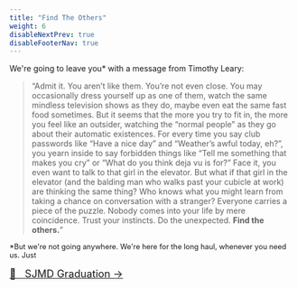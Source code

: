 ```yaml
---
title: "Find The Others"
weight: 6
disableNextPrev: true
disableFooterNav: true
---
```


We're going to leave you* with a message from Timothy Leary:

> “Admit it. You aren’t like them. You’re not even close. You may occasionally dress yourself up as one of them, watch the same mindless television shows as they do, maybe even eat the same fast food sometimes. But it seems that the more you try to fit in, the more you feel like an outsider, watching the “normal people” as they go about their automatic existences. For every time you say club passwords like “Have a nice day” and “Weather’s awful today, eh?”, you yearn inside to say forbidden things like “Tell me something that makes you cry” or “What do you think deja vu is for?” Face it, you even want to talk to that girl in the elevator. But what if that girl in the elevator (and the balding man who walks past your cubicle at work) are thinking the same thing? Who knows what you might learn from taking a chance on conversation with a stranger? Everyone carries a piece of the puzzle. Nobody comes into your life by mere coincidence. Trust your instincts. Do the unexpected. **Find the others.**”

<span style="font-size: .8rem;">*But we're not going anywhere. We're here for the long haul, whenever you need us. Just 

<div class="entry-nav nav" style="font-size: 1.3em; justify-content: center">
<a href="https://grad.course.sjmd.space" class="btn btn-cta pulse" title="SJMD Graduation" >🎉&nbsp;&nbsp; SJMD Graduation  &rarr;</a>
</div>
